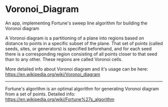 # Voronoi_Diagram
An app, implementing  Fortune's  sweep line algorithm for building the Voronoi diagram

A Voronoi diagram is a partitioning of a plane into regions based on distance to points in a specific subset of the plane. 
That set of points (called seeds, sites, or generators) is specified beforehand, and for each seed there is 
a corresponding region consisting of all points closer to that seed than to any other. 
These regions are called Voronoi cells.

More detailed info about Voronoi diagram and it's usage can be here: https://en.wikipedia.org/wiki/Voronoi_diagram

----------------------------------------------------------------------------------------------------------------------------
Fortune's algorithm is an optimal algorithm for generating Voronoi diagram from a set of points. Detailed info:
https://en.wikipedia.org/wiki/Fortune%27s_algorithm
